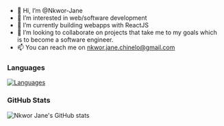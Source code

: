 - 👋 Hi, I’m @Nkwor-Jane
- 👀 I’m interested in web/software development
- 🌱 I’m currently building webapps with ReactJS 
- 💞️ I’m looking to collaborate on projects that take me to my goals which is to become a software engineer.
- 📫  You can reach me on nkwor.jane.chinelo@gmail.com

<!---
Nkwor-Jane/Nkwor-Jane is a ✨ special ✨ repository because its `README.md` (this file) appears on your GitHub profile.
You can click the Preview link to take a look at your changes.
--->
### Languages
[![Languages](https://github-readme-stats.vercel.app/api/top-langs/?username=Nkwor-Jane)](https://github.com/Nkwor-Jane/github-readme-stats)
### GitHub Stats
![Nkwor Jane's GitHub stats](https://github-readme-stats.vercel.app/api?username=Nkwor-Jane&show_icons=true&theme=radical)
